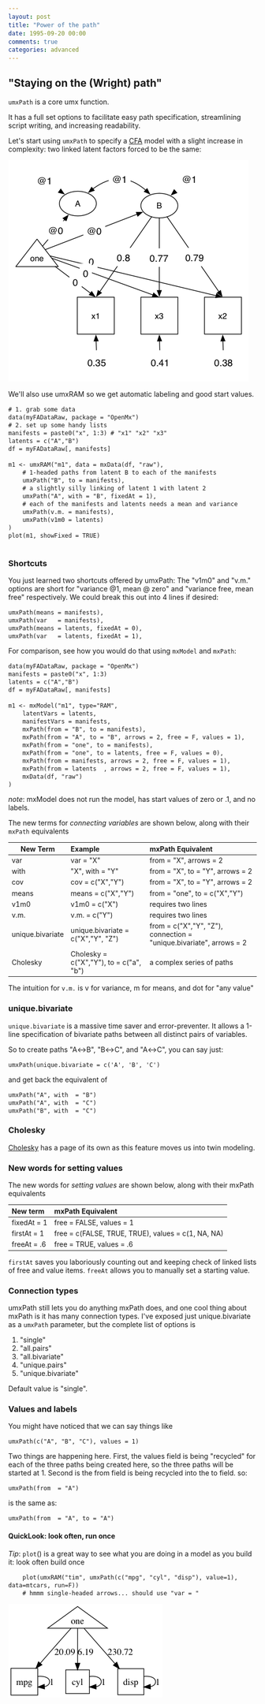 ```yaml
---
layout: post
title: "Power of the path"
date: 1995-09-20 00:00
comments: true
categories: advanced
---
```


## "Staying on the (Wright) path"

`umxPath` is a core umx function.

It has a full set options to facilitate easy path specification, streamlining script writing, and increasing readability.

Let's start using `umxPath` to specify a [CFA](https://en.wikipedia.org/wiki/Confirmatory_factor_analysis) model with a slight increase in complexity: two linked latent factors forced to be the same:

![UmxPath Model1](/media/umxPath/umxPath_model1.png)

We'll also use umxRAM so we get automatic labeling and good start values.

```splus
# 1. grab some data
data(myFADataRaw, package = "OpenMx")
# 2. set up some handy lists
manifests = paste0("x", 1:3) # "x1" "x2" "x3"
latents = c("A","B")
df = myFADataRaw[, manifests]

m1 <- umxRAM("m1", data = mxData(df, "raw"),
	# 1-headed paths from latent B to each of the manifests
	umxPath("B", to = manifests),
	# a slightly silly linking of latent 1 with latent 2
	umxPath("A", with = "B", fixedAt = 1),
	# each of the manifests and latents needs a mean and variance
	umxPath(v.m. = manifests),
	umxPath(v1m0 = latents)	
)
plot(m1, showFixed = TRUE)
    
```

### Shortcuts

You just learned two shortcuts offered by umxPath: The "v1m0" and "v.m." options are short for "variance @1, mean @ zero" and "variance free, mean free" respectively.
We could break this out into 4 lines if desired:

```splus
umxPath(means = manifests),
umxPath(var   = manifests),
umxPath(means = latents, fixedAt = 0),
umxPath(var   = latents, fixedAt = 1),
```

For comparison, see how you would do that using `mxModel` and `mxPath`:

```splus
data(myFADataRaw, package = "OpenMx")
manifests = paste0("x", 1:3)
latents = c("A","B")
df = myFADataRaw[, manifests]

m1 <- mxModel("m1", type="RAM", 
	latentVars = latents,
	manifestVars = manifests,
	mxPath(from = "B", to = manifests),
	mxPath(from = "A", to = "B", arrows = 2, free = F, values = 1),
	mxPath(from = "one", to = manifests),
	mxPath(from = "one", to = latents, free = F, values = 0),
	mxPath(from = manifests, arrows = 2, free = F, values = 1),
	mxPath(from = latents  , arrows = 2, free = F, values = 1),
	mxData(df, "raw")
)    
```

*note*: mxModel does not run the model, has start values of zero or .1, and no labels.

The new terms for *connecting variables* are shown below, along with their `mxPath` equivalents

|New Term         | Example           | mxPath Equivalent                |
|-----------------|:-------------------|:---------------------------------|
| var             | var  = "X"         | from = "X", arrows = 2           |
| with            | "X", with = "Y"    | from = "X", to = "Y", arrows = 2 |
| cov             | cov = c("X","Y")   | from = "X", to = "Y", arrows = 2 |
| means           | means = c("X","Y") | from = "one", to = c("X","Y")    |
| v1m0            | v1m0 = c("X")      | requires two lines               |
| v.m.            | v.m. = c("Y")      | requires two lines               |
| unique.bivariate| unique.bivariate = c("X","Y", "Z") | from = c("X","Y", "Z"), connection = "unique.bivariate", arrows = 2|
| Cholesky        | Cholesky = c("X","Y"), to = c("a", "b") | a complex series of paths|

The intuition for `v.m.` is v for variance, m for means, and dot for "any value"

### unique.bivariate
`unique.bivariate` is a massive time saver and error-preventer. It allows a 1-line specification of bivariate paths between all distinct pairs of variables.

So to create paths "A&harr;B", "B&harr;C", and "A&harr;C", you can say just:

```splus
umxPath(unique.bivariate = c('A', 'B', 'C')
```
and get back the equivalent of 

```splus
umxPath("A", with  = "B")
umxPath("A", with  = "C")
umxPath("B", with  = "C")
```

### Cholesky

[Cholesky](/twin/2010/06/15/Twin-Cholesky.html) has a page of its own as this feature moves us into twin modeling.

### New words for setting values

The new words for *setting values* are shown below, along with their mxPath equivalents

| New term     | mxPath Equivalent                                  |
|:-------------|:---------------------------------------------------|
| fixedAt = 1  | free = FALSE, values = 1                           |
| firstAt = 1  | free = c(FALSE, TRUE, TRUE), values = c(1, NA, NA) |
| freeAt  = .6 | free = TRUE, values = .6                           |

`firstAt` saves you laboriously counting out and keeping check of linked lists of free and value items. `freeAt` allows you to manually set a starting value.


### Connection types

umxPath still lets you do anything mxPath does, and one cool thing about mxPath is it has many connection types.
I've exposed just unique.bivariate as a `umxPath` parameter, but the complete list of options is

1. "single"
2. "all.pairs"
3. "all.bivariate"
4. "unique.pairs"
5. "unique.bivariate"

Default value is "single".

### Values and labels

You might have noticed that we can say things like

```splus
umxPath(c("A", "B", "C"), values = 1)
```

Two things are happening here. First, the values field is being "recycled" for each of the three paths being created here, so the three paths will be started at 1. Second is the from field is being recycled into the to field. so:

```splus
umxPath(from  = "A")
```
is the same as:

```splus
umxPath(from  = "A", to = "A")
```

#### QuickLook: look often, run once

*Tip*: `plot`() is a great way to see what you are doing in a model as you build it: look often build once

```splus
    plot(umxRAM("tim", umxPath(c("mpg", "cyl", "disp"), value=1), data=mtcars, run=F))
	# hmmm single-headed arrows... should use "var = "
```
![quicklook](/media/umxPath/quickLook.png)
